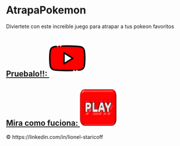 # AtrapaPokemon

<p>Diviertete con este increible juego para atrapar a tus pokeon favoritos</p>



<h2><a href="https://www.youtube.com/watch?v=cfIPnYoEXNI"> Pruebalo!!: <img src="https://github.com/LionelStaricoff/conversor/blob/main/youtube.png?raw=true" alt="enlace a youtube" width="100" height="100"> </a></h2>


<h2><a href="https://atrapapokemon.netlify.app/"> Mira como fuciona: <img src="https://github.com/LionelStaricoff/AtrapaPokemon/blob/main/btnjugar-removebg-preview.png?raw=true" alt="enlace a Netlify" width="100" height="100"> </a></h2> 


<p>&copy https://linkedin.com/in/lionel-staricoff</p>
